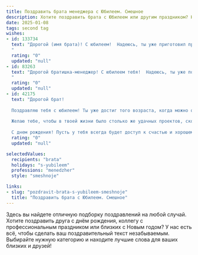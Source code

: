 ```yaml
---
title: Поздравить брата менеджера с Юбилеем. Смешное
description: Хотите поздравить брата с Юбилеем или другим праздником? Наш ИИ создаст незабываемое поздравление, а вы обязательно выделитесь среди других.  
date: 2025-01-08
tags: second tag
wishes:
- id: 133734
  text: "Дорогой (имя брата)! С юбилеем!  Надеюсь, ты уже приготовил презентацию своей жизни –  с графиками роста успешности, диаграммами  количества съеденного торта и отчетом о достигнутых целях (хотя бы одной, например, \"дожить до юбилея\").  В общем,  пусть твоя жизнь будет настолько же успешной, как и  твои менеджерские  проекты (ну, или хотя бы чуть-чуть успешнее).  С праздником!
  "
  rating: "0"
  updated: "null"
- id: 83263
  text: "Дорогой братишка-менеджер! С юбилеем тебя!  Надеюсь, ты уже подготовил презентацию своей жизни —  с красочными графиками успехов,  круговыми диаграммами достижений и, конечно же, прогнозом на ближайшие 50 лет, обещающим  бесконечный запас  пива и  безграничное количество  веселья!  Пусть твоя жизнь будет таким же успешным проектом, как и все твои сделки,  только без нервотрепки и дедлайнов!  Поздравляю!
  "
  rating: "0"
  updated: "null"
- id: 42175
  text: "Дорогой брат!
  
  Поздравляю тебя с юбилеем! Ты уже достиг того возраста, когда можно официально не делать ничего, но продолжать притворяться, что ты управляешь процессами! Как настоящему менеджеру, тебе обязаны давать премию за умение просиживать на диване с документами в руках и делать вид, что ты на совещании.
  
  Желаю тебе, чтобы в твоей жизни было столько же удачных проектов, сколько у тебя «незапланированных» выходных! Пусть клиенты всегда улыбаются, а срок исполнения станет таким же растяжимым, как твои вечерние планы. Пусть рабочие будни будут легкими, а жизнь — наполненной смехом и удовольствием!
  
  С днем рождения! Пусть у тебя всегда будет доступ к счастью и хорошему настроению, даже без пароля!"
  rating: "0"
  updated: "null"

selectedValues:
  recipients: "brata"
  holidays: "s-yubileem"
  professions: "menedzher"
  style: "smeshnoje"

links:
- slug: "pozdravit-brata-s-yubileem-smeshnoje"
  title: "Поздравить брата с Юбилеем. Смешное"
---
```


Здесь вы найдете отличную подборку поздравлений на любой случай.
Хотите поздравить друга с днём рождения, коллегу с профессиональным праздником или близких с Новым годом? У нас есть всё, чтобы сделать ваш поздравительный текст незабываемым. Выбирайте нужную категорию и находите лучшие слова для ваших близких и друзей!
